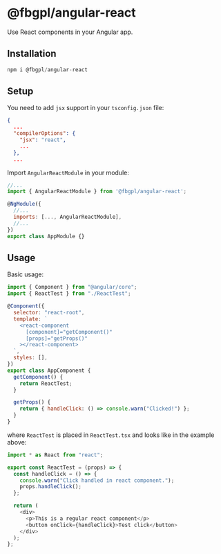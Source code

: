 # @fbgpl/angular-react

Use React components in your Angular app.

## Installation

```js
npm i @fbgpl/angular-react
```

## Setup

You need to add `jsx` support in your `tsconfig.json` file:

```json
{
  ...
  "compilerOptions": {
    "jsx": "react",
    ...
  },
  ...
```

Import `AngularReactModule` in your module:

```js
//...
import { AngularReactModule } from '@fbgpl/angular-react';

@NgModule({
  //...
  imports: [..., AngularReactModule],
  //...
})
export class AppModule {}
```

## Usage

Basic usage:

```js
import { Component } from "@angular/core";
import { ReactTest } from "./ReactTest";

@Component({
  selector: "react-root",
  template: `
    <react-component
      [component]="getComponent()"
      [props]="getProps()"
    ></react-component>
  `,
  styles: [],
})
export class AppComponent {
  getComponent() {
    return ReactTest;
  }

  getProps() {
    return { handleClick: () => console.warn("Clicked!") };
  }
}
```

where `ReactTest` is placed in `ReactTest.tsx` and looks like in the example above:

```js
import * as React from "react";

export const ReactTest = (props) => {
  const handleClick = () => {
    console.warn("Click handled in react component.");
    props.handleClick();
  };

  return (
    <div>
      <p>This is a regular react component</p>
      <button onClick={handleClick}>Test click</button>
    </div>
  );
};
```
